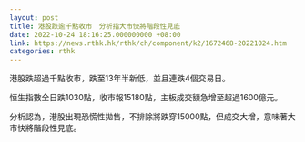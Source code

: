 ```yaml
---
layout: post
title: 港股跌逾千點收市　分析指大市快將階段性見底
date: 2022-10-24 18:16:25.000000000 +08:00
link: https://news.rthk.hk/rthk/ch/component/k2/1672468-20221024.htm
categories: rthk
---
```


港股跌超過千點收市，跌至13年半新低，並且連跌4個交易日。

恒生指數全日跌1030點，收市報15180點，主板成交額急增至超過1600億元。

分析認為，港股出現恐慌性拋售，不排除將跌穿15000點，但成交大增，意味著大市快將階段性見底。

